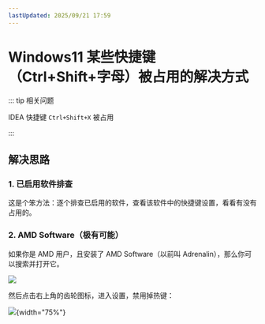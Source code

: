 ```yaml
---
lastUpdated: 2025/09/21 17:59
---
```


# Windows11 某些快捷键（Ctrl+Shift+字母）被占用的解决方式

::: tip 相关问题

IDEA 快捷键 `Ctrl+Shift+X` 被占用

:::

## 解决思路

### 1. 已启用软件排查

这是个笨方法：逐个排查已启用的软件，查看该软件中的快捷键设置，看看有没有占用的。

### 2. AMD Software（极有可能）

如果你是 AMD 用户，且安装了 AMD Software（以前叫 Adrenalin），那么你可以搜索并打开它。

![](https://namichong.obs.cn-south-1.myhuaweicloud.com/Blog/images/amd_software.png)

然后点击右上角的齿轮图标，进入设置，禁用掉热键：

![](https://namichong.obs.cn-south-1.myhuaweicloud.com/Blog/images/amd_software_disable_hotkey.png){width="75%"}
